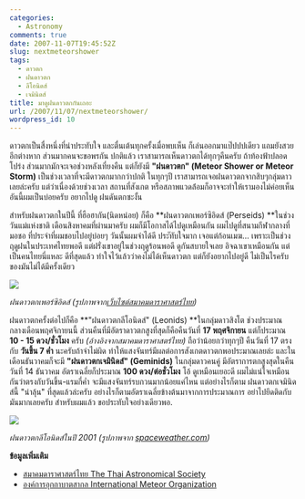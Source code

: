 ```yaml
---
categories:
  - Astronomy
comments: true
date: 2007-11-07T19:45:52Z
slug: nextmeteorshower
tags:
  - ดาวตก
  - ฝนดาวตก
  - ลีโอนิดส์
  - เจมินิดส์
title: มาดูฝนดาวตกกันเถอะ
url: /2007/11/07/nextmeteorshower/
wordpress_id: 10
---
```


ดาวตกเป็นสื่งหนึ่งที่น่าประทับใจ และตื่นเต้นทุกครั้งเมื่อพบเห็น ก็เล่นออกมาแป๊ปปปเดียว แถมยังสวยอีกต่างหาก ส่วนมากคนจะขอพรกัน ปกติแล้ว เราสามารถเห็นดาวตกได้ทุกๆคืนครับ ถ้าท้องฟ้าปลอดโปร่ง ส่วนมากมักจะเจอช่วงหลังเที่ยงคืน แต่ก็ยังมี **"ฝนดาวตก" (Meteor Shower or Meteor Storm)** เป็นช่วงเวลาที่จะมีดาวตกมากกว่าปกติ ในทุกๆปี เราสามารถเจอฝนดาวตกจากสิบๆกลุ่มดาวเลยล่ะครับ แต่ว่าเนื่องด้วยช่วงเวลา สถานที่สังเกต หรือสภาพแวดล้่อมก็อาจจะทำให้เรามองไม่ค่อยเห็น อันนี้ผมเป็นบ่อยครับ อยากไปดู ฝนดันตกซะงั้น

สำหรับฝนดาวตกในปีนี้ ที่ฮือฮากัน(นิดหน่อย) ก็คือ **ฝนดาวตกเพอร์ซิอิดส์ (Perseids) **ในช่วงวันแม่แห่งชาติ เดือนสิงหาคมที่ผ่านมาครับ ผมก็มีโอกาสได้ไปดูเหมือนกัน ผมไปดูที่สนามกีฬากลางที่มอชอ ที่ประจำที่ผมชอบไปอยู่บ่อยๆ วันนั้นผมจำได้ดี ประัทับใจมาก เจอแต่ก้อนเมฆ... เพราะเป็นช่วงฤดูฝนในประเทศไทยพอดี แต่ฝรั่งเขาอยู่ในช่วงฤดูร้อนพอดี ดูกันสบายใจเลย อิจฉาเขาเหมือนกัน แต่เป็นคนไทยนี่แหละ ดีที่สุดแล้ว ทำใจไว้แล้วว่าคงไม่ได้เห็นดาวตก แต่ก็ยังอยากไปอยู่ดี ไม่เป็นไรครับ ของมันไม่ได้มีครั้งเดียว

![](https://thaiastro.nectec.or.th/skyevnt/meteors/img/perseid-schad.jpg)

_ฝนดาวตกเพอร์ซิอิดส์ (รูปภาพจาก[เว็บไซต์สมาคมดาราศาสตร์ไทย](http://thaiastro.nectec.or.th))_

ฝนดาวตกครั้งต่อไปก็คือ **"ฝนดาวตกลีโอนิดส์" (Leonids) **ในกลุ่มดาวสิงโต ช่วงประมาณกลางเดือนพฤศจิกายนนี้ ส่วนคืนที่มีอัตราดาวตกสูงที่สุดก็คือคืนวันที่ **17 พฤศจิกายน** แต่ก็ประมาณ **10 - 15 ดวง/ชั่วโมง** ครับ _(อ้างอิงจากสมาคมดาราศาสตร์ไทย)_ ถือว่าน้อยกว่าทุกๆปี คืนวันที่ 17 ตรงกับ **วันขึ้น 7 ค่ำ** นะครับถ้าจำไม่ผิด ทำให้แสงจันทร์มีผลต่อการสังเกตดาวตกพอประมาณเลยล่ะ และในเดือนธันวาคมก็จะมี **"ฝนดาวตกเจมินิดส์" (Geminids)** ในกลุ่มดาวคนคู่ มีอัตราการตกสูงสุดในคืนวันที่ 14 ธันวาคม อัตราเฉลี่ยก็ประมาณ **100 ดวง/ต่อชั่วโมง** โอ้ ดูเหมือนเยอะดี ผมไม่แน่ใจเหมือนกันว่าตรงกับวันขึ้น-แรมกี่ค่ำ จะมีแสงจันทร์รบกวนมากน้อยแค่ไหน แต่อย่างไรก็ตาม ฝนดาวตกเจมินิดส์นี้ "น่าลุ้น" ที่สุดแล้วล่ะครับ อย่างไรก็ตามอัตราเฉลี่ยข้างต้นมาจากการประมาณการ อย่าไปยึดติดกับมันมากเลยครับ สำหรับผมแล้ว ขอประทับใจอย่างเดียวพอ.

![](https://apod.nasa.gov/apod/image/0211/leonids01_pacholka.jpg)

_ฝนดาวตกลีโอนิดส์ในปี 2001 (รูปภาพจาก [spaceweather.com](http://spaceweather.com))_

**ข้อมูลเพิ่มเติม**

- [สมาคมดาราศาสตร์ไทย The Thai Astronomical Society](http://thaiastro.nectec.or.th/skyevnt/meteors/2007meteors.html)
- [องค์การอุกกาบาตสากล International Meteor Organization](http://www.imo.net/calendar/2007)
